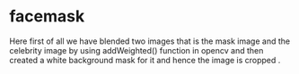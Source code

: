 # facemask
Here first of all we have blended two images that is the mask image and the celebrity image by using addWeighted() function in opencv and then created a white background mask for it and hence the image is cropped .
